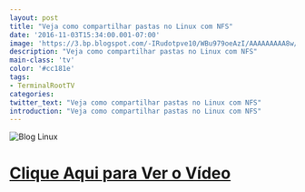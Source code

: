 ```yaml
---
layout: post
title: "Veja como compartilhar pastas no Linux com NFS"
date: '2016-11-03T15:34:00.001-07:00'
image: 'https://3.bp.blogspot.com/-IRudotpve10/WBu979oeAzI/AAAAAAAAA8w/o2eTbVuriz0oybHWN9e8_-VzB0hHn3QnQCLcB/s72-c/Blog%2BLinux%2BNFS%2B.jpg'
description: "Veja como compartilhar pastas no Linux com NFS"
main-class: 'tv'
color: '#cc181e'
tags:
- TerminalRootTV
categories:
twitter_text: "Veja como compartilhar pastas no Linux com NFS"
introduction: "Veja como compartilhar pastas no Linux com NFS"
---
```


![Blog Linux](https://3.bp.blogspot.com/-IRudotpve10/WBu979oeAzI/AAAAAAAAA8w/o2eTbVuriz0oybHWN9e8_-VzB0hHn3QnQCLcB/s320/Blog%2BLinux%2BNFS%2B.jpg)

# [Clique Aqui para Ver o Vídeo](https://www.youtube.com/watch?v=NDQy_saxxZU)


<script async src="https://pagead2.googlesyndication.com/pagead/js/adsbygoogle.js"></script>

<!-- Informat -->
<ins class="adsbygoogle"
 style="display:block"
 data-ad-client="ca-pub-2838251107855362"
 data-ad-slot="2327980059"
 data-ad-format="auto"
 data-full-width-responsive="true"></ins>

<script>
(adsbygoogle = window.adsbygoogle || []).push({});
</script>


